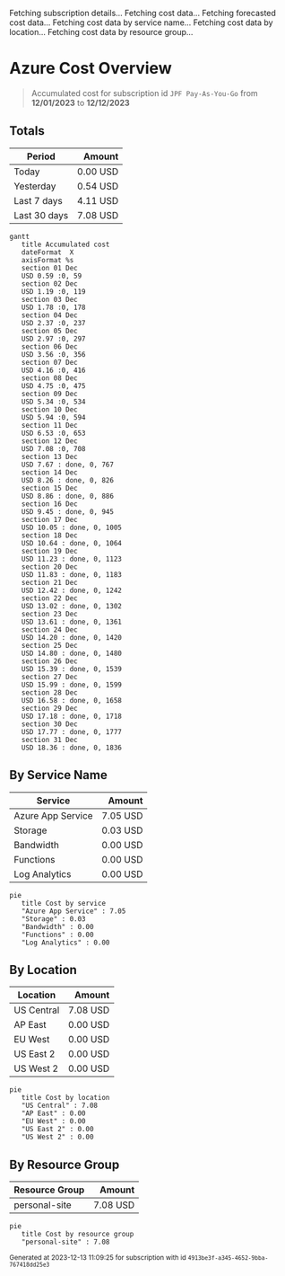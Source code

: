 Fetching subscription details...
Fetching cost data...
Fetching forecasted cost data...
Fetching cost data by service name...
Fetching cost data by location...
Fetching cost data by resource group...
# Azure Cost Overview

> Accumulated cost for subscription id `JPF Pay-As-You-Go` from **12/01/2023** to **12/12/2023**

## Totals

|Period|Amount|
|---|---:|
|Today|0.00 USD|
|Yesterday|0.54 USD|
|Last 7 days|4.11 USD|
|Last 30 days|7.08 USD|

```mermaid
gantt
   title Accumulated cost
   dateFormat  X
   axisFormat %s
   section 01 Dec
   USD 0.59 :0, 59
   section 02 Dec
   USD 1.19 :0, 119
   section 03 Dec
   USD 1.78 :0, 178
   section 04 Dec
   USD 2.37 :0, 237
   section 05 Dec
   USD 2.97 :0, 297
   section 06 Dec
   USD 3.56 :0, 356
   section 07 Dec
   USD 4.16 :0, 416
   section 08 Dec
   USD 4.75 :0, 475
   section 09 Dec
   USD 5.34 :0, 534
   section 10 Dec
   USD 5.94 :0, 594
   section 11 Dec
   USD 6.53 :0, 653
   section 12 Dec
   USD 7.08 :0, 708
   section 13 Dec
   USD 7.67 : done, 0, 767
   section 14 Dec
   USD 8.26 : done, 0, 826
   section 15 Dec
   USD 8.86 : done, 0, 886
   section 16 Dec
   USD 9.45 : done, 0, 945
   section 17 Dec
   USD 10.05 : done, 0, 1005
   section 18 Dec
   USD 10.64 : done, 0, 1064
   section 19 Dec
   USD 11.23 : done, 0, 1123
   section 20 Dec
   USD 11.83 : done, 0, 1183
   section 21 Dec
   USD 12.42 : done, 0, 1242
   section 22 Dec
   USD 13.02 : done, 0, 1302
   section 23 Dec
   USD 13.61 : done, 0, 1361
   section 24 Dec
   USD 14.20 : done, 0, 1420
   section 25 Dec
   USD 14.80 : done, 0, 1480
   section 26 Dec
   USD 15.39 : done, 0, 1539
   section 27 Dec
   USD 15.99 : done, 0, 1599
   section 28 Dec
   USD 16.58 : done, 0, 1658
   section 29 Dec
   USD 17.18 : done, 0, 1718
   section 30 Dec
   USD 17.77 : done, 0, 1777
   section 31 Dec
   USD 18.36 : done, 0, 1836
```

## By Service Name

|Service|Amount|
|---|---:|
|Azure App Service|7.05 USD|
|Storage|0.03 USD|
|Bandwidth|0.00 USD|
|Functions|0.00 USD|
|Log Analytics|0.00 USD|

```mermaid
pie
   title Cost by service
   "Azure App Service" : 7.05
   "Storage" : 0.03
   "Bandwidth" : 0.00
   "Functions" : 0.00
   "Log Analytics" : 0.00
```

## By Location

|Location|Amount|
|---|---:|
|US Central|7.08 USD|
|AP East|0.00 USD|
|EU West|0.00 USD|
|US East 2|0.00 USD|
|US West 2|0.00 USD|

```mermaid
pie
   title Cost by location
   "US Central" : 7.08
   "AP East" : 0.00
   "EU West" : 0.00
   "US East 2" : 0.00
   "US West 2" : 0.00
```

## By Resource Group

|Resource Group|Amount|
|---|---:|
|personal-site|7.08 USD|

```mermaid
pie
   title Cost by resource group
   "personal-site" : 7.08
```

<sup>Generated at 2023-12-13 11:09:25 for subscription with id `4913be3f-a345-4652-9bba-767418dd25e3`</sup>

